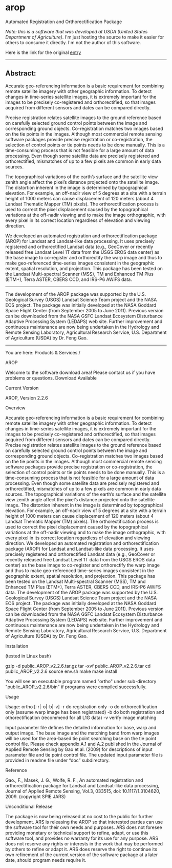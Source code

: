 arop
====

Automated Registration and Orthorectification Package

*Note: this is a software that was developed at USDA (United States Department of Agriculture)*.
I'm just hosting the source to make it easier for others to consume it directly.
I'm not the author of this software.

Here is the link for the original [entry](http://globalchange.nasa.gov/KeywordSearch/Metadata.do?Portal=GCMD_Services&KeywordPath=ServiceParameters%7CDATA+ANALYSIS+AND+VISUALIZATION&EntryId=USDA_ARS_AROP&MetadataView=Full&MetadataType=1&lbnode=mdlb5)

---

## Abstract:

Accurate geo-referencing information is a basic requirement for combining remote satellite imagery with other geographic information. To detect changes in time-series satellite images, it is extremely important for the images to be precisely co-registered and orthorectified, so that images acquired from different sensors and dates can be compared directly. 

Precise registration relates satellite images to the ground reference based on carefully selected ground control points between the image and corresponding ground objects. Co-registration matches two images based on the tie points in the images. Although most commercial remote sensing software packages provide precise registration or co-registration, the selection of control points or tie points needs to be done manually. This is a time-consuming process that is not feasible for a large amount of data processing. Even though some satellite data are precisely registered and orthorectified, mismatches of up to a few pixels are common in early data sources. 

The topographical variations of the earth’s surface and the satellite view zenith angle affect the pixel’s distance projected onto the satellite image. The distortion inherent in the image is determined by topographical elevation. For example, an off-nadir view of 5 degrees at a site with a terrain height of 1000 meters can cause displacement of 120 meters (about 4 Landsat Thematic Mapper (TM) pixels). The orthorectification process is used to correct the pixel displacement caused by the topographical variations at the off-nadir viewing and to make the image orthographic, with every pixel in its correct location regardless of elevation and viewing direction. 

We developed an automated registration and orthorectification package (AROP) for Landsat and Landsat-like data processing. It uses precisely registered and orthorectified Landsat data (e.g., GeoCover or recently released free Landsat Level 1T data from the USGS EROS data center) as the base image to co-register and orthorectify the warp image and thus to make geo-referenced time-series images consistent in the geographic extent, spatial resolution, and projection. This package has been tested on the Landsat Multi-spectral Scanner (MSS), TM and Enhanced TM Plus (ETM+), Terra ASTER, CBERS CCD, and IRS-P6 AWiFS data. 

---

The development of the AROP package was supported by the U.S. Geological Survey (USGS) Landsat Science Team project and the NASA EOS project. The package was initially developed at the NASA Goddard Space Flight Center (from September 2005 to June 2011). Previous version can be downloaded from the NASA GSFC Landsat Ecosystem Disturbance Adaptive Processing System (LEDAPS) web site. Further improvement and continuous maintenance are now being undertaken in the Hydrology and Remote Sensing Laboratory, Agricultural Research Service, U.S. Department of Agriculture (USDA) by Dr. Feng Gao. 

---

   
You are here: Products & Services /


AROP
 
Welcome to the software download area! Please contact us	 if you have problems or questions.
Download Available

Current Version

AROP, Version 2.2.6

Overview

  Accurate geo-referencing information is a basic requirement for combining remote satellite imagery with other geographic information. To detect changes in time-series satellite images, it is extremely important for the images to be precisely co-registered and orthorectified, so that images acquired from different sensors and dates can be compared directly. 
  Precise registration relates satellite images to the ground reference based on carefully selected ground control points between the image and corresponding ground objects. Co-registration matches two images based on the tie points in the images. Although most commercial remote sensing software packages provide precise registration or co-registration, the selection of control points or tie points needs to be done manually. This is a time-consuming process that is not feasible for a large amount of data processing. Even though some satellite data are precisely registered and orthorectified, mismatches of up to a few pixels are common in early data sources. 
  The topographical variations of the earth’s surface and the satellite view zenith angle affect the pixel’s distance projected onto the satellite image. The distortion inherent in the image is determined by topographical elevation. For example, an off-nadir view of 5 degrees at a site with a terrain height of 1000 meters can cause displacement of 120 meters (about 4 Landsat Thematic Mapper (TM) pixels). The orthorectification process is used to correct the pixel displacement caused by the topographical variations at the off-nadir viewing and to make the image orthographic, with every pixel in its correct location regardless of elevation and viewing direction. 
  We developed an automated registration and orthorectification package (AROP) for Landsat and Landsat-like data processing. It uses precisely registered and orthorectified Landsat data (e.g., GeoCover or recently released free Landsat Level 1T data from the USGS EROS data center) as the base image to co-register and orthorectify the warp image and thus to make geo-referenced time-series images consistent in the geographic extent, spatial resolution, and projection. This package has been tested on the Landsat Multi-spectral Scanner (MSS), TM and Enhanced TM Plus (ETM+), Terra ASTER, CBERS CCD, and IRS-P6 AWiFS data. 
  The development of the AROP package was supported by the U.S. Geological Survey (USGS) Landsat Science Team project and the NASA EOS project. The package was initially developed at the NASA Goddard Space Flight Center (from September 2005 to June 2011). Previous version can be downloaded from the NASA GSFC Landsat Ecosystem Disturbance Adaptive Processing System (LEDAPS) web site. Further improvement and continuous maintenance are now being undertaken in the Hydrology and Remote Sensing Laboratory, Agricultural Research Service, U.S. Department of Agriculture (USDA) by Dr. Feng Gao. 

Installation

(tested in Linux bash)

gzip -d public_AROP_v2.2.6.tar.gz
tar -xvf public_AROP_v2.2.6.tar
cd public_AROP_v2.2.6
source env.sh
make
make install

You will see an executable program named "ortho" under sub-directory "public_AROP_v2.2.6/bin" if programs were compiled successfully.

Usage

Usage: ortho [-r|-o|-b|-v] 
       -r  do registration only 
       -o  do orthorectification only (assume warp image has been registrated)
       -b  do both registration and othorectification (recommend for all L1G data)
       -v  verify image matching

Input parameter file defines the detailed information for base, warp and output image. The base image and the matching band from warp images will be used for the area-based tie point searching base on the tie point control file. Please check appendix A.1 and A.2 published in the Journal of Applied Remote Sensing by Gao et al. (2009) for descriptions of input parameter file and tie point control file. The updated input parameter file is provided in readme file under “doc” subdirectory.

Reference

Gao., F., Masek, J. G., Wolfe, R. F., An automated registration and orthorectification package for Landsat and Landsat-like data processing, Journal of Applied Remote Sensing, Vol.3, 033515, doi: 10.1117/1.3104620, 2009. (copyright SPIE JARS)

Unconditional Release

The package is now being released at no cost to the public for further development. ARS is releasing the AROP so that interested parties can use the software tool for their own needs and purposes. ARS does not foresee providing monetary or technical support to refine, adapt, or use this software tool, and provides no warranty for its use for any purpose. ARS does not reserve any rights or interests in the work that may be performed by others to refine or adapt it. ARS does reserve the right to continue its own refinement of the current version of the software package at a later date, should program needs require it.
